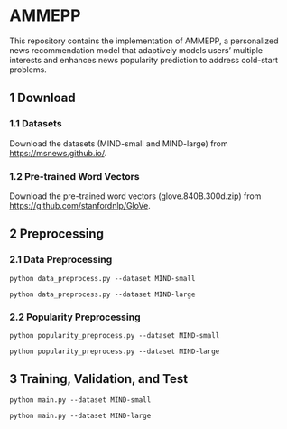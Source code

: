 # AMMEPP
This repository contains the implementation of AMMEPP, a personalized news recommendation model that adaptively models users’ multiple interests and enhances news popularity prediction to address cold-start problems.

## 1 Download
### 1.1 Datasets
Download the datasets (MIND-small and MIND-large) from https://msnews.github.io/.

### 1.2 Pre-trained Word Vectors
Download the pre-trained word vectors (glove.840B.300d.zip) from https://github.com/stanfordnlp/GloVe.

## 2 Preprocessing
### 2.1 Data Preprocessing
<pre><code>python data_preprocess.py --dataset MIND-small</code></pre>
<pre><code>python data_preprocess.py --dataset MIND-large</code></pre>

### 2.2 Popularity Preprocessing
<pre><code>python popularity_preprocess.py --dataset MIND-small</code></pre>
<pre><code>python popularity_preprocess.py --dataset MIND-large</code></pre>

## 3 Training, Validation, and Test
<pre><code>python main.py --dataset MIND-small</code></pre>
<pre><code>python main.py --dataset MIND-large</code></pre>
